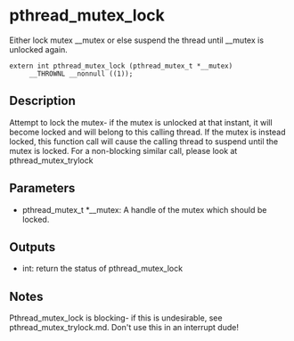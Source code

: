 # pthread_mutex_lock
Either lock mutex __mutex or else suspend the thread until __mutex is unlocked again.

```
extern int pthread_mutex_lock (pthread_mutex_t *__mutex)
     __THROWNL __nonnull ((1));
```

## Description
Attempt to lock the mutex- if the mutex is unlocked at that instant, it will become locked and will belong to this calling thread. If the mutex is instead locked, this function call will cause the calling thread to suspend until the mutex is locked. For a non-blocking similar call, please look at pthread_mutex_trylock 

## Parameters
* pthread_mutex_t *__mutex: A handle of the mutex which should be locked.

## Outputs
* int: return the status of pthread_mutex_lock

## Notes
Pthread_mutex_lock is blocking- if this is undesirable, see pthread_mutex_trylock.md. Don't use this in an interrupt dude! 

